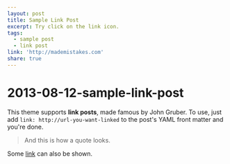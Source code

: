 ```yaml
---
layout: post
title: Sample Link Post
excerpt: Try click on the link icon.
tags:
  - sample post
  - link post
link: 'http://mademistakes.com'
share: true
---
```


# 2013-08-12-sample-link-post

This theme supports **link posts**, made famous by John Gruber. To use, just add `link: http://url-you-want-linked` to the post's YAML front matter and you're done.

> And this is how a quote looks.

Some [link](http://www.mademistakes.com) can also be shown.

